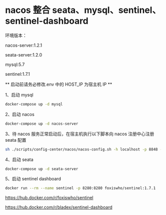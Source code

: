 # nacos 整合 seata、mysql、sentinel、sentinel-dashboard

环境版本：

nacos-server:1.2.1

seata-server:1.2.0

mysql:5.7

sentinel:1.7.1

** 启动前请务必修改.env 中的 HOST_IP 为宿主机 IP **

1、启动 mysql

```bash
docker-compose up -d mysql
```

2、启动 nacos

```bash
docker-compose up -d nacos-server
```

3、待 nacos 服务正常启动后，在宿主机执行以下脚本向 nacos 注册中心注册 seata 配置

```bash
sh ./scripts/config-center/nacos/nacos-config.sh -h localhost -p 8848 -g SEATA_GROUP
```

4、启动 seata

```bash
docker-compose up -d seata-server
```

5、启动 sentinel dashboard

```bash
docker run --rm --name sentinel -p 8280:8280 foxiswho/sentinel:1.7.1
```

https://hub.docker.com/r/foxiswho/sentinel

https://hub.docker.com/r/bladex/sentinel-dashboard
